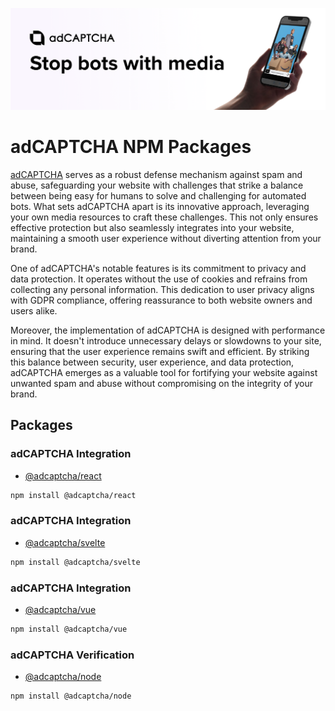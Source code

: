 ![Banner](/assets/banner-1544x500.png)

# adCAPTCHA NPM Packages

[adCAPTCHA](https://adcaptcha.com) serves as a robust defense mechanism against spam and abuse, safeguarding your website with challenges that strike a balance between being easy for humans to solve and challenging for automated bots. What sets adCAPTCHA apart is its innovative approach, leveraging your own media resources to craft these challenges. This not only ensures effective protection but also seamlessly integrates into your website, maintaining a smooth user experience without diverting attention from your brand.

One of adCAPTCHA's notable features is its commitment to privacy and data protection. It operates without the use of cookies and refrains from collecting any personal information. This dedication to user privacy aligns with GDPR compliance, offering reassurance to both website owners and users alike.

Moreover, the implementation of adCAPTCHA is designed with performance in mind. It doesn't introduce unnecessary delays or slowdowns to your site, ensuring that the user experience remains swift and efficient. By striking this balance between security, user experience, and data protection, adCAPTCHA emerges as a valuable tool for fortifying your website against unwanted spam and abuse without compromising on the integrity of your brand.

## Packages

### adCAPTCHA Integration
- [@adcaptcha/react](/packages/react/README.md)
```bash
npm install @adcaptcha/react
```

### adCAPTCHA Integration
- [@adcaptcha/svelte](/packages/svelte/README.md)
```bash
npm install @adcaptcha/svelte
```

### adCAPTCHA Integration
- [@adcaptcha/vue](/packages/vue/README.md)
```bash
npm install @adcaptcha/vue
```

### adCAPTCHA Verification
- [@adcaptcha/node](/packages/node/README.md)
```bash
npm install @adcaptcha/node
```